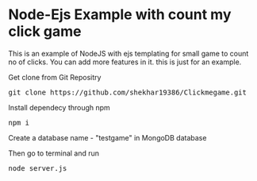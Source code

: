 Node-Ejs Example with count my click game
=========================================

This is an example of NodeJS with ejs templating for small game to count no of clicks. You can add more features in it. this is just for an example.

Get clone from Git Repositry

<pre>git clone https://github.com/shekhar19386/Clickmegame.git</pre>

Install dependecy through npm

<pre>npm i</pre>

Create a database name - "testgame" in MongoDB database

Then go to terminal and run

<pre>node server.js</pre>


